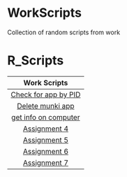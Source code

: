 # WorkScripts
Collection of random scripts from work
# R_Scripts
| Work Scripts |
|:---------:|
|[Check for app by PID](edpacheck.txt)|
|[Delete munki app](Delete_munki.txt)|
|[get info on computer](ComputerInfo2.txt)|
|[Assignment 4](Comp)|
|[Assignment 5](Assn5)|
|[Assignment 6](Assn6)|
|[Assignment 7](Assn7)|
